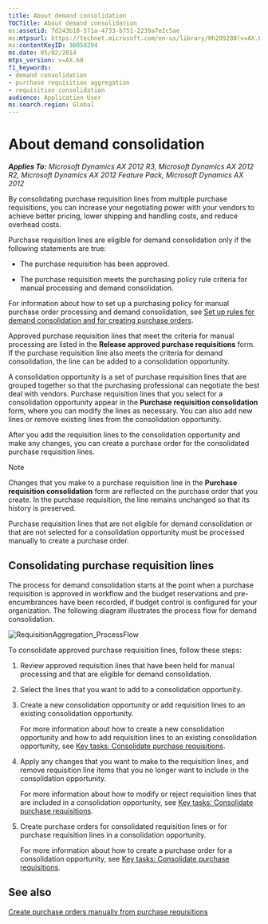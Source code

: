 ```yaml
---
title: About demand consolidation
TOCTitle: About demand consolidation
ms:assetid: 7d243b18-571a-4733-b751-2239a7e2c5ae
ms:mtpsurl: https://technet.microsoft.com/en-us/library/Hh209280(v=AX.60)
ms:contentKeyID: 36058294
ms.date: 05/02/2014
mtps_version: v=AX.60
f1_keywords:
- demand consolidation
- purchase requisition aggregation
- requisition consolidation
audience: Application User
ms.search.region: Global
---
```


# About demand consolidation 


_**Applies To:** Microsoft Dynamics AX 2012 R3, Microsoft Dynamics AX 2012 R2, Microsoft Dynamics AX 2012 Feature Pack, Microsoft Dynamics AX 2012_

By consolidating purchase requisition lines from multiple purchase requisitions, you can increase your negotiating power with your vendors to achieve better pricing, lower shipping and handling costs, and reduce overhead costs.

Purchase requisition lines are eligible for demand consolidation only if the following statements are true:

  - The purchase requisition has been approved.

  - The purchase requisition meets the purchasing policy rule criteria for manual processing and demand consolidation.

For information about how to set up a purchasing policy for manual purchase order processing and demand consolidation, see [Set up rules for demand consolidation and for creating purchase orders](set-up-rules-for-demand-consolidation-and-for-creating-purchase-orders.md).

Approved purchase requisition lines that meet the criteria for manual processing are listed in the **Release approved purchase requisitions** form. If the purchase requisition line also meets the criteria for demand consolidation, the line can be added to a consolidation opportunity.

A consolidation opportunity is a set of purchase requisition lines that are grouped together so that the purchasing professional can negotiate the best deal with vendors. Purchase requisition lines that you select for a consolidation opportunity appear in the **Purchase requisition consolidation** form, where you can modify the lines as necessary. You can also add new lines or remove existing lines from the consolidation opportunity.

After you add the requisition lines to the consolidation opportunity and make any changes, you can create a purchase order for the consolidated purchase requisition lines.


> [!NOTE]
> <P>Changes that you make to a purchase requisition line in the <STRONG>Purchase requisition consolidation</STRONG> form are reflected on the purchase order that you create. In the purchase requisition, the line remains unchanged so that its history is preserved.</P>



Purchase requisition lines that are not eligible for demand consolidation or that are not selected for a consolidation opportunity must be processed manually to create a purchase order.

## Consolidating purchase requisition lines

The process for demand consolidation starts at the point when a purchase requisition is approved in workflow and the budget reservations and pre-encumbrances have been recorded, if budget control is configured for your organization. The following diagram illustrates the process flow for demand consolidation.

![RequisitionAggregation\_ProcessFlow](images/Hh209280.RequisitionAggregation_ProcessFlow(AX.60).gif "RequisitionAggregation_ProcessFlow")

To consolidate approved purchase requisition lines, follow these steps:

1.  Review approved requisition lines that have been held for manual processing and that are eligible for demand consolidation.

2.  Select the lines that you want to add to a consolidation opportunity.

3.  Create a new consolidation opportunity or add requisition lines to an existing consolidation opportunity.
    
    For more information about how to create a new consolidation opportunity and how to add requisition lines to an existing consolidation opportunity, see [Key tasks: Consolidate purchase requisitions](key-tasks-consolidate-purchase-requisitions.md).

4.  Apply any changes that you want to make to the requisition lines, and remove requisition line items that you no longer want to include in the consolidation opportunity.
    
    For more information about how to modify or reject requisition lines that are included in a consolidation opportunity, see [Key tasks: Consolidate purchase requisitions](key-tasks-consolidate-purchase-requisitions.md).

5.  Create purchase orders for consolidated requisition lines or for purchase requisition lines in a consolidation opportunity.
    
    For more information about how to create a purchase order for a consolidation opportunity, see [Key tasks: Consolidate purchase requisitions](key-tasks-consolidate-purchase-requisitions.md).

## See also

[Create purchase orders manually from purchase requisitions](create-purchase-orders-manually-from-purchase-requisitions.md)

  


